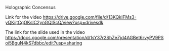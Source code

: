 Holographic Concensus

Link for the video
https://drive.google.com/file/d/13KQkIFMs3-yQKijtCgOKsIC2ynGQIScQ/view?usp=drivesdk

The link for the slide used in the video 
https://docs.google.com/presentation/d/1sY37r2ShZeZjd4AGBet6rvyPV9PSoi5BguN4kS7dbbc/edit?usp=sharing
